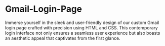 # Gmail-Login-Page
Immerse yourself in the sleek and user-friendly design of our custom Gmail login page crafted with precision using HTML and CSS. This contemporary login interface not only ensures a seamless user experience but also boasts an aesthetic appeal that captivates from the first glance.
